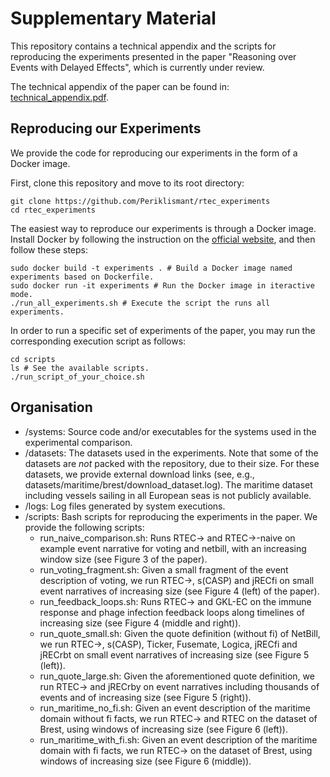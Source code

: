 # Supplementary Material

This repository contains a technical appendix and the scripts for reproducing the experiments presented in the paper "Reasoning over Events with Delayed Effects", which is currently under review.

The technical appendix of the paper can be found in: [technical_appendix.pdf](technical_appendix.pdf).

## Reproducing our Experiments

We provide the code for reproducing our experiments in the form of a Docker image.

First, clone this repository and move to its root directory:

	git clone https://github.com/Periklismant/rtec_experiments
	cd rtec_experiments

The easiest way to reproduce our experiments is through a Docker image. Install Docker by following the instruction on the [official website](https://docs.docker.com/engine/install/), and then follow these steps:

	sudo docker build -t experiments . # Build a Docker image named experiments based on Dockerfile.
	sudo docker run -it experiments # Run the Docker image in iteractive mode.
	./run_all_experiments.sh # Execute the script the runs all experiments.

In order to run a specific set of experiments of the paper, you may run the corresponding execution script as follows:
	
	cd scripts
	ls # See the available scripts.
	./run_script_of_your_choice.sh


## Organisation

- /systems: Source code and/or executables for the systems used in the experimental comparison.
- /datasets: The datasets used in the experiments. Note that some of the datasets are *not* packed with the repository, due to their size. For these datasets, we provide external download links (see, e.g., datasets/maritime/brest/download_dataset.log). The maritime dataset including vessels sailing in all European seas is not publicly available.
- /logs: Log files generated by system executions.
- /scripts: Bash scripts for reproducing the experiments in the paper. We provide the following scripts:
	* run_naive_comparison.sh: Runs RTEC-> and RTEC->-naive on example event narrative for voting and netbill, with an increasing window size (see Figure 3 of the paper).
	* run_voting_fragment.sh: Given a small fragment of the event description of voting, we run RTEC->, s(CASP) and jRECfi on small event narratives of increasing size (see Figure 4 (left) of the paper).
	* run_feedback_loops.sh: Runs RTEC-> and GKL-EC on the immune response and phage infection feedback loops along timelines of increasing size (see Figure 4 (middle and right)).
	* run_quote_small.sh: Given the quote definition (without fi) of NetBill, we run RTEC->, s(CASP), Ticker, Fusemate, Logica, jRECfi and jRECrbt on small event narratives of increasing size (see Figure 5 (left)).
	* run_quote_large.sh: Given the aforementioned quote definition, we run RTEC-> and jRECrby on event narratives including thousands of events and of increasing size (see Figure 5 (right)).
	* run_maritime_no_fi.sh: Given an event description of the maritime domain without fi facts, we run RTEC-> and RTEC on the dataset of Brest, using windows of increasing size (see Figure 6 (left)).
	* run_maritime_with_fi.sh: Given an event description of the maritime domain with fi facts, we run RTEC-> on the dataset of Brest, using windows of increasing size (see Figure 6 (middle)).
